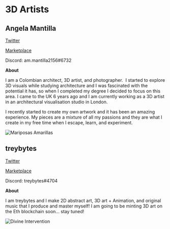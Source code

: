 # 3D Artists

## Angela Mantilla

[Twitter](https://twitter.com/mantilla_angy) 

[Marketplace](https://showtime.io/ammantilla2156) 

Discord: am.mantilla2156#6732

**About**

I am a Colombian architect, 3D artist, and photographer.
​
I  started to explore 3D visuals while studying architecture and I was fascinated with the potential it has, so when I completed my degree I decided to focus on this area. I came to the UK 6 years ago and I am currently working as a 3D artist in an architectural visualisation studio in London.

I recently started to create my own artwork and it has been an amazing experience. My pieces are a mixture of all my passions and they are what I create in my free time when I escape, learn, and experiment.


![Mariposas Amarillas](https://f8n-production-collection-assets.imgix.net/0x72E608Ffa79Ea7c156c7748d90e1B80D141716fE/1/nft.jpg?q=80&auto=format%2Ccompress&cs=srgb&max-w=1680&max-h=1680)

## treybytes

[Twitter](https://twitter.com/treybytes) 

[Marketplace](https://objkt.com/profile/treyby/created) 

Discord: treybytes#4704

**About**

I am treybytes and I make 2D abstract art, 3D art + Animation, and original music that I produce and master myself! I am going to be minting 3D art on the Eth blockchain soon... stay tuned!

![Divine Intervention](https://assets.objkt.media/file/assets-003/QmZwMVJ3e8mGyMPq68288sQBzdXg3LH5ATXvKDwrNye5Xc/artifact)

